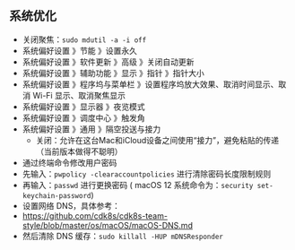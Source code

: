 
## 系统优化

- 关闭聚焦：`sudo mdutil -a -i off`
- 系统偏好设置 》节能 》设置永久
- 系统偏好设置 》软件更新 》高级 》关闭自动更新
- 系统偏好设置 》辅助功能 》显示 》指针 》指针大小
- 系统偏好设置 》程序坞与菜单栏 》设置程序坞放大效果、取消时间显示、取消 Wi-Fi 显示、取消聚焦显示
- 系统偏好设置 》显示器 》夜览模式
- 系统偏好设置 》调度中心 》触发角
- 系统偏好设置 》通用 》隔空投送与接力
  - 关闭：允许在这台Mac和iCloud设备之间使用“接力”，避免粘贴的传递（当前版本做得不聪明）
- 通过终端命令修改用户密码
- 先输入：`pwpolicy -clearaccountpolicies` 进行清除密码长度限制规则
- 再输入：`passwd` 进行更换密码 ( macOS 12 系统命令为：`security set-keychain-password`)
- 设置网络 DNS，具体参考：
- <https://github.com/cdk8s/cdk8s-team-style/blob/master/os/macOS/macOS-DNS.md>
- 然后清除 DNS 缓存：`sudo killall -HUP mDNSResponder`